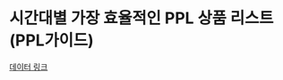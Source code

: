 # 시간대별 가장 효율적인 PPL 상품 리스트(PPL가이드)
[데이터 링크](https://adstat.kobaco.co.kr/mcr/portal/dataSet/mdssInfoPage.do?orderState=regDt&pageSize=10&pageIndex=1&searchItem=all&searchText=&datasetId=DS_MST_0000000422#)
